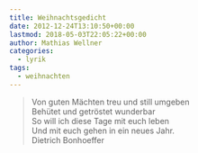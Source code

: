 ```yaml
---
title: Weihnachtsgedicht
date: 2012-12-24T13:10:50+00:00
lastmod: 2018-05-03T22:05:22+00:00
author: Mathias Wellner
categories:
  - lyrik
tags:
  - weihnachten
---
```

<blockquote class="blockquote">
Von guten Mächten treu und still umgeben<br>
Behütet und getröstet wunderbar<br>
So will ich diese Tage mit euch leben<br>
Und mit euch gehen in ein neues Jahr.
<footer class="blockquote-footer">Dietrich Bonhoeffer</footer>
</blockquote>

